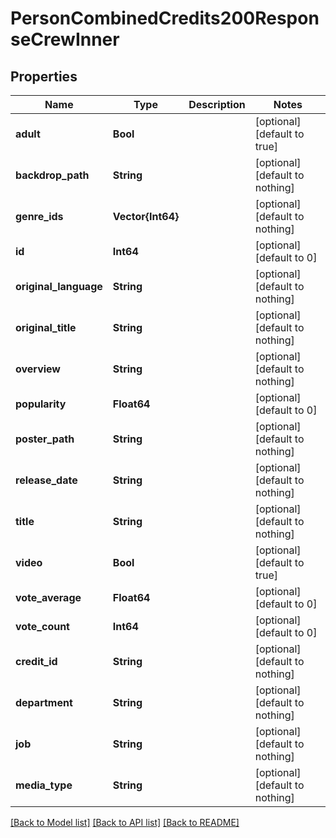 # PersonCombinedCredits200ResponseCrewInner


## Properties
Name | Type | Description | Notes
------------ | ------------- | ------------- | -------------
**adult** | **Bool** |  | [optional] [default to true]
**backdrop_path** | **String** |  | [optional] [default to nothing]
**genre_ids** | **Vector{Int64}** |  | [optional] [default to nothing]
**id** | **Int64** |  | [optional] [default to 0]
**original_language** | **String** |  | [optional] [default to nothing]
**original_title** | **String** |  | [optional] [default to nothing]
**overview** | **String** |  | [optional] [default to nothing]
**popularity** | **Float64** |  | [optional] [default to 0]
**poster_path** | **String** |  | [optional] [default to nothing]
**release_date** | **String** |  | [optional] [default to nothing]
**title** | **String** |  | [optional] [default to nothing]
**video** | **Bool** |  | [optional] [default to true]
**vote_average** | **Float64** |  | [optional] [default to 0]
**vote_count** | **Int64** |  | [optional] [default to 0]
**credit_id** | **String** |  | [optional] [default to nothing]
**department** | **String** |  | [optional] [default to nothing]
**job** | **String** |  | [optional] [default to nothing]
**media_type** | **String** |  | [optional] [default to nothing]


[[Back to Model list]](../README.md#models) [[Back to API list]](../README.md#api-endpoints) [[Back to README]](../README.md)


